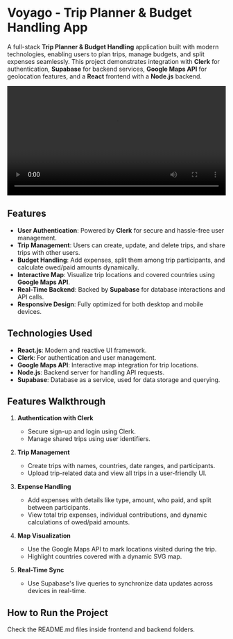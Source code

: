 # Voyago - Trip Planner & Budget Handling App

A full-stack **Trip Planner & Budget Handling** application built with modern technologies, enabling users to plan trips, manage budgets, and split expenses seamlessly. This project demonstrates integration with **Clerk** for authentication, **Supabase** for backend services, **Google Maps API** for geolocation features, and a **React** frontend with a **Node.js** backend.

<video src="https://github.com/maneeshaindrachapa/voyago/blob/master/public/voyago-sample.mp4" controls="controls" style="width: 100%;">
</video>

## Features

- **User Authentication**: Powered by **Clerk** for secure and hassle-free user management.
- **Trip Management**: Users can create, update, and delete trips, and share trips with other users.
- **Budget Handling**: Add expenses, split them among trip participants, and calculate owed/paid amounts dynamically.
- **Interactive Map**: Visualize trip locations and covered countries using **Google Maps API**.
- **Real-Time Backend**: Backed by **Supabase** for database interactions and API calls.
- **Responsive Design**: Fully optimized for both desktop and mobile devices.

## Technologies Used

- **React.js**: Modern and reactive UI framework.
- **Clerk**: For authentication and user management.
- **Google Maps API**: Interactive map integration for trip locations.
- **Node.js**: Backend server for handling API requests.
- **Supabase**: Database as a service, used for data storage and querying.

## Features Walkthrough

1. **Authentication with Clerk**

   - Secure sign-up and login using Clerk.
   - Manage shared trips using user identifiers.

2. **Trip Management**

   - Create trips with names, countries, date ranges, and participants.
   - Upload trip-related data and view all trips in a user-friendly UI.

3. **Expense Handling**

   - Add expenses with details like type, amount, who paid, and split between participants.
   - View total trip expenses, individual contributions, and dynamic calculations of owed/paid amounts.

4. **Map Visualization**

   - Use the Google Maps API to mark locations visited during the trip.
   - Highlight countries covered with a dynamic SVG map.

5. **Real-Time Sync**
   - Use Supabase's live queries to synchronize data updates across devices in real-time.

## How to Run the Project

Check the README.md files inside frontend and backend folders.
